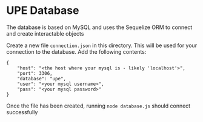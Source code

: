 # UPE Database

The database is based on MySQL and uses the Sequelize ORM to connect and create interactable objects

Create a new file `connection.json` in this directory. This will be used for your connection to the database. Add the following contents:
```
{
    "host": "<the host where your mysql is - likely 'localhost'>",
    "port": 3306,
    "database": "upe",
    "user": "<your mysql username>",
    "pass": "<your mysql password>"
}
```

Once the file has been created, running `node database.js` should connect successfully